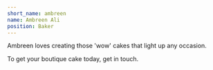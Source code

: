 ```yaml
---
short_name: ambreen
name: Ambreen Ali
position: Baker
---
```

Ambreen loves creating those 'wow' cakes that light up any occasion.

To get your boutique cake today, get in touch. 
